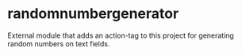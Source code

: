 # randomnumbergenerator
External module that adds an action-tag to this project for generating random numbers on text fields.
